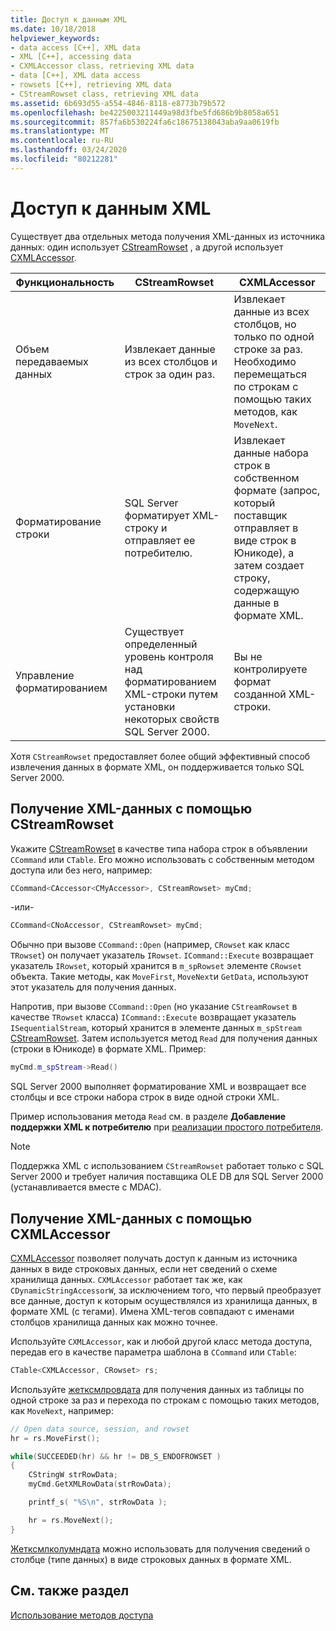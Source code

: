 ```yaml
---
title: Доступ к данным XML
ms.date: 10/18/2018
helpviewer_keywords:
- data access [C++], XML data
- XML [C++], accessing data
- CXMLAccessor class, retrieving XML data
- data [C++], XML data access
- rowsets [C++], retrieving XML data
- CStreamRowset class, retrieving XML data
ms.assetid: 6b693d55-a554-4846-8118-e8773b79b572
ms.openlocfilehash: be4225003211449a98d3fbe5fd686b9b8058a651
ms.sourcegitcommit: 857fa6b530224fa6c18675138043aba9aa0619fb
ms.translationtype: MT
ms.contentlocale: ru-RU
ms.lasthandoff: 03/24/2020
ms.locfileid: "80212281"
---
```

# <a name="accessing-xml-data"></a>Доступ к данным XML

Существует два отдельных метода получения XML-данных из источника данных: один использует [CStreamRowset](../../data/oledb/cstreamrowset-class.md) , а другой использует [CXMLAccessor](../../data/oledb/cxmlaccessor-class.md).

|Функциональность|CStreamRowset|CXMLAccessor|
|-------------------|-------------------|------------------|
|Объем передаваемых данных|Извлекает данные из всех столбцов и строк за один раз.|Извлекает данные из всех столбцов, но только по одной строке за раз. Необходимо перемещаться по строкам с помощью таких методов, как `MoveNext`.|
|Форматирование строки|SQL Server форматирует XML-строку и отправляет ее потребителю.|Извлекает данные набора строк в собственном формате (запрос, который поставщик отправляет в виде строк в Юникоде), а затем создает строку, содержащую данные в формате XML.|
|Управление форматированием|Существует определенный уровень контроля над форматированием XML-строки путем установки некоторых свойств SQL Server 2000.|Вы не контролируете формат созданной XML-строки.|

Хотя `CStreamRowset` предоставляет более общий эффективный способ извлечения данных в формате XML, он поддерживается только SQL Server 2000.

## <a name="retrieving-xml-data-using-cstreamrowset"></a>Получение XML-данных с помощью CStreamRowset

Укажите [CStreamRowset](../../data/oledb/cstreamrowset-class.md) в качестве типа набора строк в объявлении `CCommand` или `CTable`. Его можно использовать с собственным методом доступа или без него, например:

```cpp
CCommand<CAccessor<CMyAccessor>, CStreamRowset> myCmd;
```

-или-

```cpp
CCommand<CNoAccessor, CStreamRowset> myCmd;
```

Обычно при вызове `CCommand::Open` (например, `CRowset` как класс `TRowset`) он получает указатель `IRowset`. `ICommand::Execute` возвращает указатель `IRowset`, который хранится в `m_spRowset` элементе `CRowset` объекта. Такие методы, как `MoveFirst`, `MoveNext`и `GetData`, используют этот указатель для получения данных.

Напротив, при вызове `CCommand::Open` (но указание `CStreamRowset` в качестве `TRowset` класса) `ICommand::Execute` возвращает указатель `ISequentialStream`, который хранится в элементе данных `m_spStream` [CStreamRowset](../../data/oledb/cstreamrowset-class.md). Затем используется метод `Read` для получения данных (строки в Юникоде) в формате XML. Пример:

```cpp
myCmd.m_spStream->Read()
```

SQL Server 2000 выполняет форматирование XML и возвращает все столбцы и все строки набора строк в виде одной строки XML.

Пример использования метода `Read` см. в разделе **Добавление поддержки XML к потребителю** при [реализации простого потребителя](../../data/oledb/implementing-a-simple-consumer.md).

> [!NOTE]
> Поддержка XML с использованием `CStreamRowset` работает только с SQL Server 2000 и требует наличия поставщика OLE DB для SQL Server 2000 (устанавливается вместе с MDAC).

## <a name="retrieving-xml-data-using-cxmlaccessor"></a>Получение XML-данных с помощью CXMLAccessor

[CXMLAccessor](../../data/oledb/cxmlaccessor-class.md) позволяет получать доступ к данным из источника данных в виде строковых данных, если нет сведений о схеме хранилища данных. `CXMLAccessor` работает так же, как `CDynamicStringAccessorW`, за исключением того, что первый преобразует все данные, доступ к которым осуществлялся из хранилища данных, в формате XML (с тегами). Имена XML-тегов совпадают с именами столбцов хранилища данных как можно точнее.

Используйте `CXMLAccessor`, как и любой другой класс метода доступа, передав его в качестве параметра шаблона в `CCommand` или `CTable`:

```cpp
CTable<CXMLAccessor, CRowset> rs;
```

Используйте [жетксмлровдата](../../data/oledb/cxmlaccessor-getxmlrowdata.md) для получения данных из таблицы по одной строке за раз и перехода по строкам с помощью таких методов, как `MoveNext`, например:

```cpp
// Open data source, session, and rowset
hr = rs.MoveFirst();

while(SUCCEEDED(hr) && hr != DB_S_ENDOFROWSET )
{
    CStringW strRowData;
    myCmd.GetXMLRowData(strRowData);

    printf_s( "%S\n", strRowData );

    hr = rs.MoveNext();
}
```

[Жетксмлколумндата](../../data/oledb/cxmlaccessor-getxmlcolumndata.md) можно использовать для получения сведений о столбце (типе данных) в виде строковых данных в формате XML.

## <a name="see-also"></a>См. также раздел

[Использование методов доступа](../../data/oledb/using-accessors.md)
